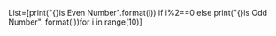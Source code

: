 List=[print("{}is Even Number".format(i))
if i%2==0 else print("{}is Odd Number". format(i))for i in range(10)]
